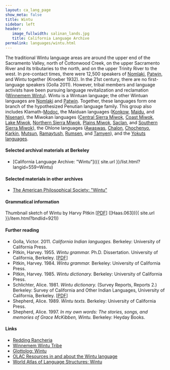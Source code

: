```yaml
---
layout: ca_lang_page
show_meta: false
title: Wintu
sidebar: left
header:
   image_fullwidth: salinan_lands.jpg
   title: California Language Archive
permalink: languages/wintu.html
---
```


The traditional Wintu language areas are around the upper end of the Sacramento Valley, north of Cottonwood Creek, on the upper Sacramento River and its tributaries to the north, and on the upper Trinity River to the west. In pre-contact times, there were 12,500 speakers of [Nomlaki](nomlaki.html), [Patwin](patwin.html), and Wintu together (Kroeber 1932). In the 21st century, there are no first-language speakers (Golla 2011). However, tribal members and language activists have been pursuing language revitalization and reclamation ([Winnemem Wintu](http://www.winnememwintu.us/language-preservation/)). Wintu is a Wintuan language; the other Wintuan languages are [Nomlaki](nomlaki.html) and [Patwin](patwin.html). Together, these languages form one branch of the hypothesized Penutian language family. This group also includes Klamath-[Modoc](modoc.html), the Maiduan languages ([Konkow](konkow.html), [Maidu](maidu.html), and [Nisenan](nisenan.html)), the Miwokan languages ([Central Sierra Miwok](central-sierra-miwok.html), [Coast Miwok](coast-miwok.html), [Lake Miwok](lake-miwok.html), [Northern Sierra Miwok](northern-sierra-miwok.html), [Plains Miwok](plains-miwok.html), [Saclan](saclan.html), and [Southern Sierra Miwok](southern-sierra-miwok.html)), the Ohlone languages ([Awaswas](awaswas.html), [Chalon](chalon.html), [Chochenyo](chochenyo.html), [Karkin](karkin.html), [Mutsun](mutsun.html), [Ramaytush](ramaytush.html), [Rumsen](rumsen.html), and [Tamyen](tamyen.html)), and the [Yokuts languages](yokuts.html).

#### Selected archival materials at Berkeley

* [California Language Archive: "Wintu"]({{ site.url }}/list.html?langid=559=Wintu)

#### Selected materials in other archives

* [The American Philosophical Society: "Wintu"](https://indigenousguide.amphilsoc.org/search?f%5B0%5D=guide_language_content_title%3AWintu)

#### Grammatical information
Thumbnail sketch of Wintu by Harvy Pitkin [[PDF](https://berkeley.box.com/v/sketch-wintu)] ([Haas.063]({{ site.url }}/item.html?bndlid=921))
#### Further reading

* Golla, Victor. 2011. *California Indian languages.* Berkeley: University of California Press.
* Pitkin, Harvey. 1955. *Wintu grammar.* Ph.D. Dissertation. University of California, Berkeley.
[[PDF](https://escholarship.org/uc/item/0479s53v)]
* Pitkin, Harvey. 1984. *Wintu grammar.* Berkeley: University of California Press.
* Pitkin, Harvey. 1985. *Wintu dictionary.* Berkeley: University of California Press.
* Schlichter, Alice. 1981. *Wintu dictionary.* (Survey Reports, Reports 2.) Berkeley: Survey of California and Other Indian Languages, University of California, Berkeley.
[[PDF](https://escholarship.org/uc/item/47v2w4gw)]
* Shepherd, Alice. 1989. *Wintu texts.* Berkeley: University of California Press.
* Shepherd, Alice. 1997. *In my own words: The stories, songs, and memories of Grace McKibben, Wintu.* Berkeley: Heyday Books.

#### Links

* [Redding Rancheria](http://www.redding-rancheria.com/)
* [Winnemem Wintu Tribe](http://www.winnememwintu.us/)
* [Glottolog: Wintu](https://glottolog.org/resource/languoid/id/nucl1651)
* [OLAC Resources in and about the Wintu language](http://www.language-archives.org/language/wnw)
* [World Atlas of Language Structures: Wintu](http://wals.info/languoid/lect/wals_code_win)

